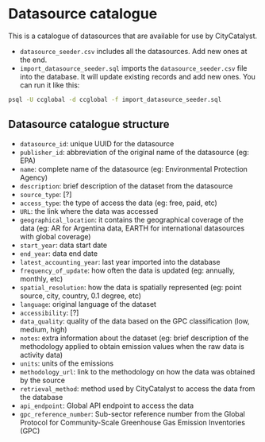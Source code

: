 # Datasource catalogue

This is a catalogue of datasources that are available for use by CityCatalyst.

- `datasource_seeder.csv` includes all the datasources. Add new ones at the end.
- `import_datasource_seeder.sql` imports the `datasource_seeder.csv` file into the database. It will update existing records and add new ones. You can run it like this:

```bash
psql -U ccglobal -d ccglobal -f import_datasource_seeder.sql
```
## Datasource catalogue structure

- `datasource_id`: unique UUID for the datasource
- `publisher_id`: abbreviation of the original name of the datasource (eg: EPA)
- `name`: complete name of the datasource (eg: Environmental Protection Agency)
- `description`: brief description of the dataset from the datasource
- `source_type`: [?]
- `access_type`: the type of access the data (eg: free, paid, etc)
- `URL`: the link where the data was accessed
- `geographical_location`: it contains the geographical coverage of the data (eg: AR for Argentina data, EARTH for international datasources with global coverage)
- `start_year`: data start date
- `end_year`: data end date
- `latest_accounting_year`: last year imported into the database
- `frequency_of_update`: how often the data is updated (eg: annually, monthly, etc)
- `spatial_resolution`: how the data is spatially represented (eg: point source, city, country, 0.1 degree, etc)
- `language`: original language of the dataset
- `accessibility`: [?]
- `data_quality`: quality of the data based on the GPC classification (low, medium, high)
- `notes`: extra information about the dataset (eg: brief description of the methodology applied to obtain emission values when the raw data is activity data)
- `units`: units of the emissions
- `methodology_url`: link to the methodology on how the data was obtained by the source
- `retrieval_method`: method used by CityCatalyst to access the data from the database
- `api_endpoint`: Global API endpoint to access the data
- `gpc_reference_number`: Sub-sector reference number from the Global Protocol for Community-Scale Greenhouse Gas Emission Inventories (GPC)
